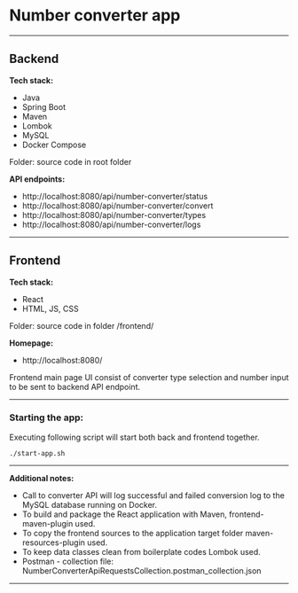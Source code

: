 # Number converter app

-----

## Backend

**Tech stack:**

- Java
- Spring Boot
- Maven
- Lombok
- MySQL
- Docker Compose

Folder: source code in root folder

**API endpoints:**

- http://localhost:8080/api/number-converter/status
- http://localhost:8080/api/number-converter/convert
- http://localhost:8080/api/number-converter/types
- http://localhost:8080/api/number-converter/logs

-----

## Frontend

**Tech stack:**

- React
- HTML, JS, CSS

Folder: source code in folder /frontend/

**Homepage:** 
- http://localhost:8080/

Frontend main page UI consist of converter type selection and number input to be sent to backend API endpoint.

-----

### Starting the app:

Executing following script will start both back and frontend together.
```
./start-app.sh
```

-----

**Additional notes:**

- Call to converter API will log successful and failed conversion log to the MySQL database running on Docker.
- To build and package the React application with Maven, frontend-maven-plugin used.
- To copy the frontend sources to the application target folder maven-resources-plugin used.
- To keep data classes clean from boilerplate codes Lombok used.
- Postman - collection file: NumberConverterApiRequestsCollection.postman_collection.json

-----
